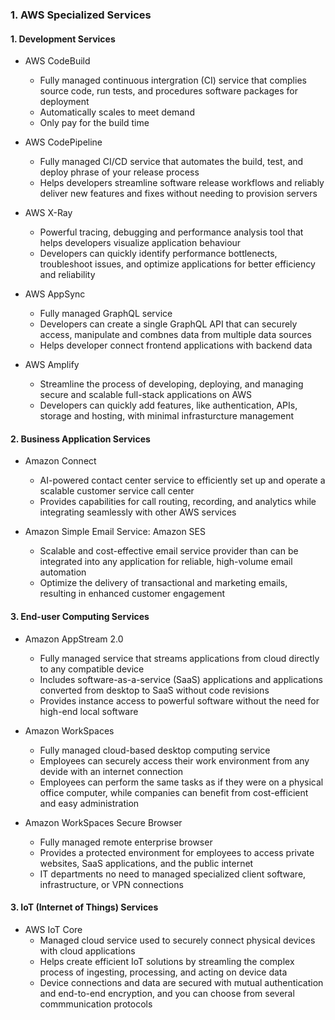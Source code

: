 ### 1. AWS Specialized Services

#### 1. Development Services
- AWS CodeBuild
  - Fully managed continuous intergration (CI) service that complies source code, run tests, and procedures software packages for deployment
  - Automatically scales to meet demand
  - Only pay for the build time

- AWS CodePipeline
  - Fully managed CI/CD service that automates the build, test, and deploy phrase of your release process
  - Helps developers streamline software release workflows and reliably deliver new features and fixes without needing to provision servers
 
- AWS X-Ray
  - Powerful tracing, debugging and performance analysis tool that helps developers visualize application behaviour
  - Developers can quickly identify performance bottlenects, troubleshoot issues, and optimize applications for better efficiency and reliability

- AWS AppSync
  - Fully managed GraphQL service
  - Developers can create a single GraphQL API that can securely access, manipulate and combnes data from multiple data sources
  - Helps developer connect frontend applications with backend data
 
- AWS Amplify
  - Streamline the process of developing, deploying, and managing secure and scalable full-stack applications on AWS
  - Developers can quickly add features, like authentication, APIs, storage and hosting, with minimal infrasturcture management

#### 2. Business Application Services
- Amazon Connect
  - AI-powered contact center service to efficiently set up and operate a scalable customer service call center
  - Provides capabilities for call routing, recording, and analytics while integrating seamlessly with other AWS services

 - Amazon Simple Email Service: Amazon SES
   - Scalable and cost-effective email service provider than can be integrated into any application for reliable, high-volume email automation
   - Optimize the delivery of transactional and marketing emails, resulting in enhanced customer engagement
  
#### 3. End-user Computing Services
- Amazon AppStream 2.0
  - Fully managed service that streams applications from cloud directly to any compatible device
  - Includes software-as-a-service (SaaS) applications and applications converted from desktop to SaaS without code revisions
  - Provides instance access to powerful software without the need for high-end local software
 
- Amazon WorkSpaces
  - Fully managed cloud-based desktop computing service
  - Employees can securely access their work environment from any devide with an internet connection
  - Employees can perform the same tasks as if they were on a physical office computer, while companies can benefit from cost-efficient and easy administration
 
- Amazon WorkSpaces Secure Browser
  - Fully managed remote enterprise browser
  - Provides a protected environment for employees to access private websites, SaaS applications, and the public internet
  - IT departments no need to managed specialized client software, infrastructure, or VPN connections
 
#### 3. IoT (Internet of Things) Services
- AWS IoT Core
  - Managed cloud service used to securely connect physical devices with cloud applications
  - Helps create efficient IoT solutions by streamling the complex process of ingesting, processing, and acting on device data
  - Device connections and data are secured with mutual authentication and end-to-end encryption, and you can choose from several commmunication protocols
